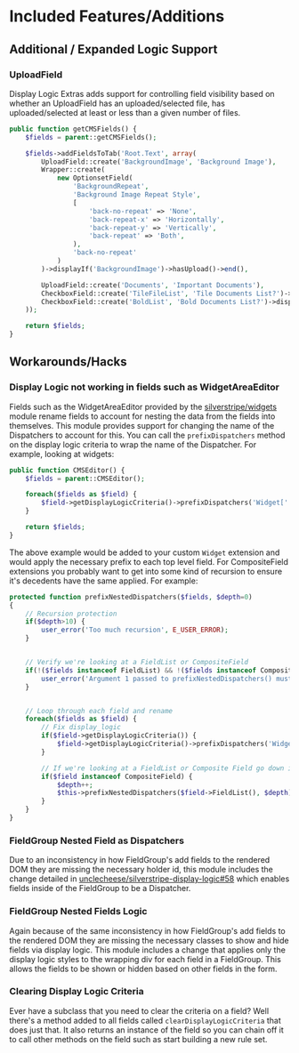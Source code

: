 Included Features/Additions
=================
## Additional / Expanded Logic Support
### UploadField
Display Logic Extras adds support for controlling field visibility based on whether an UploadField has an uploaded/selected file, has uploaded/selected at least or less than a given number of files.


```php
public function getCMSFields() {
    $fields = parent::getCMSFields();

    $fields->addFieldsToTab('Root.Text', array(
        UploadField::create('BackgroundImage', 'Background Image'),
        Wrapper::create(
            new OptionsetField(
                'BackgroundRepeat',
                'Background Image Repeat Style',
                [
                    'back-no-repeat' => 'None',
                    'back-repeat-x' => 'Horizontally',
                    'back-repeat-y' => 'Vertically',
                    'back-repeat' => 'Both',
                ),
                'back-no-repeat'
            )
        )->displayIf('BackgroundImage')->hasUpload()->end(),

        UploadField::create('Documents', 'Important Documents'),
        CheckboxField::create('TileFileList', 'Tile Documents List?')->displayIf('Documents')->hasUploadedAtLeast(6)->end(),
        CheckboxField::create('BoldList', 'Bold Documents List?')->displayIf('Documents')->hasUploadedLessThan(6)->end()
    ));

    return $fields;
}
```


## Workarounds/Hacks

### Display Logic not working in fields such as WidgetAreaEditor
Fields such as the WidgetAreaEditor provided by the [silverstripe/widgets](https://github.com/silverstripe/silverstripe-widgets) module rename fields to account for nesting the data from the fields into themselves. This module provides support for changing the name of the Dispatchers to account for this. You can call the ``prefixDispatchers`` method on the display logic criteria to wrap the name of the Dispatcher. For example, looking at widgets:

```php
public function CMSEditor() {
    $fields = parent::CMSEditor();

    foreach($fields as $field) {
        $field->getDisplayLogicCriteria()->prefixDispatchers('Widget['.$this->ID.']');
    }

    return $fields;
}
```

The above example would be added to your custom ``Widget`` extension and would apply the necessary prefix to each top level field. For CompositeField extensions you probably want to get into some kind of recursion to ensure it's decedents have the same applied. For example:

```php
protected function prefixNestedDispatchers($fields, $depth=0)
{
    // Recursion protection
    if($depth>10) {
        user_error('Too much recursion', E_USER_ERROR);
    }


    // Verify we're looking at a FieldList or CompositeField
    if(!($fields instanceof FieldList) && !($fields instanceof CompositeField)) {
        user_error('Argument 1 passed to prefixNestedDispatchers() must be an instance of FieldList or CompositeField', E_USER_ERROR);
    }


    // Loop through each field and rename
    foreach($fields as $field) {
        // Fix display_logic
        if($field->getDisplayLogicCriteria()) {
            $field->getDisplayLogicCriteria()->prefixDispatchers('Widget['.$this->ID.']');
        }

        // If we're looking at a FieldList or Composite Field go down into it
        if($field instanceof CompositeField) {
            $depth++;
            $this->prefixNestedDispatchers($field->FieldList(), $depth);
        }
    }
}
```


### FieldGroup Nested Field as Dispatchers
Due to an inconsistency in how FieldGroup's add fields to the rendered DOM they are missing the necessary holder id, this module includes the change detailed in [unclecheese/silverstripe-display-logic#58](https://github.com/unclecheese/silverstripe-display-logic/pull/58) which enables fields inside of the FieldGroup to be a Dispatcher.

### FieldGroup Nested Fields Logic
Again because of the same inconsistency in how FieldGroup's add fields to the rendered DOM they are missing the necessary classes to show and hide fields via display logic. This module includes a change that applies only the display logic styles to the wrapping div for each field in a FieldGroup. This allows the fields to be shown or hidden based on other fields in the form.

### Clearing Display Logic Criteria
Ever have a subclass that you need to clear the criteria on a field? Well there's a method added to all fields called ``clearDisplayLogicCriteria`` that does just that. It also returns an instance of the field so you can chain off it to call other methods on the field such as start building a new rule set.
